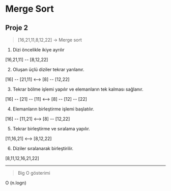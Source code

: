 # Merge Sort
## Proje 2

> [16,21,11,8,12,22] -> Merge sort

1. Dizi öncelikle ikiye ayrılır

[16,21,11] -- [8,12,22]

2. Oluşan üçlü diziler tekrar yarılanır.

[16] -- [21,11] <--> [8] -- [12,22]

3. Tekrar bölme işlemi yapılır ve elemanların tek kalması sağlanır.

[16] -- [21] -- [11] <--> [8] -- [12] -- [22]

4. Elemanların birleştirme işlemi başlatılır.

[16] -- [11,21] <--> [8] -- [12,22]

5. Tekrar birleştirme ve sıralama yapılır.

[11,16,21] <--> [8,12,22]

6. Diziler sıralanarak birleştirilir.

[8,11,12,16,21,22]

***
> Big O gösterimi

O (n.logn)
